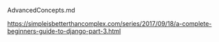 AdvancedConcepts.md

https://simpleisbetterthancomplex.com/series/2017/09/18/a-complete-beginners-guide-to-django-part-3.html